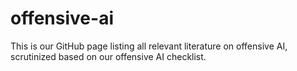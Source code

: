 # offensive-ai
This is our GitHub page listing all relevant literature on offensive AI, scrutinized based on our offensive AI checklist. 
